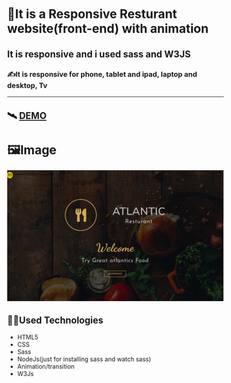 # 🥘It is a Responsive Resturant website(front-end) with animation

## It is responsive and i used sass and W3JS

### ✍️It is responsive for phone, tablet and ipad, laptop and desktop, Tv

---

## 🛰️ <a href='https://farhad-here.github.io/resturant_website/'>DEMO</a>

# 🖼️Image
<img src='Capture.PNG' alt='pic'>

## 👨‍💻Used Technologies
- HTML5
- CSS
- Sass
- NodeJs(just for installing sass and watch sass)
- Animation/transition
- W3Js
